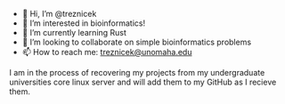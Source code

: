 - 👋 Hi, I’m @treznicek
- 👀 I’m interested in bioinformatics!
- 🌱 I’m currently learning Rust
- 💞️ I’m looking to collaborate on simple bioinformatics problems
- 📫 How to reach me: treznicek@unomaha.edu

I am in the process of recovering my projects from my undergraduate
  universities core linux server and will add them to my GitHub
  as I recieve them.

<!---
treznicek/treznicek is a ✨ special ✨ repository because its `README.md` (this file) appears on your GitHub profile.
You can click the Preview link to take a look at your changes.
--->
